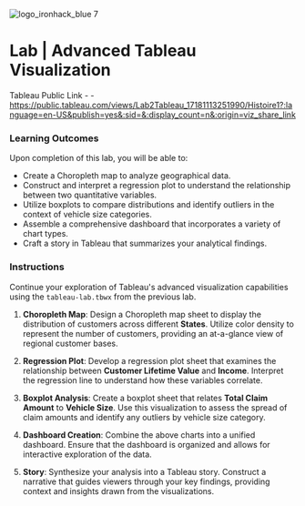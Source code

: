 ![logo_ironhack_blue 7](https://user-images.githubusercontent.com/23629340/40541063-a07a0a8a-601a-11e8-91b5-2f13e4e6b441.png)

# Lab | Advanced Tableau Visualization


Tableau Public Link - - https://public.tableau.com/views/Lab2Tableau_17181113251990/Histoire1?:language=en-US&publish=yes&:sid=&:display_count=n&:origin=viz_share_link 



### Learning Outcomes

Upon completion of this lab, you will be able to:

- Create a Choropleth map to analyze geographical data.
- Construct and interpret a regression plot to understand the relationship between two quantitative variables.
- Utilize boxplots to compare distributions and identify outliers in the context of vehicle size categories.
- Assemble a comprehensive dashboard that incorporates a variety of chart types.
- Craft a story in Tableau that summarizes your analytical findings.

### Instructions

Continue your exploration of Tableau's advanced visualization capabilities using the `tableau-lab.tbwx` from the previous lab.

1. **Choropleth Map**: Design a Choropleth map sheet to display the distribution of customers across different **States**. Utilize color density to represent the number of customers, providing an at-a-glance view of regional customer bases.

2. **Regression Plot**: Develop a regression plot sheet that examines the relationship between **Customer Lifetime Value** and **Income**. Interpret the regression line to understand how these variables correlate.

3. **Boxplot Analysis**: Create a boxplot sheet that relates **Total Claim Amount** to **Vehicle Size**. Use this visualization to assess the spread of claim amounts and identify any outliers by vehicle size category.

4. **Dashboard Creation**: Combine the above charts into a unified dashboard. Ensure that the dashboard is organized and allows for interactive exploration of the data.

5. **Story**: Synthesize your analysis into a Tableau story. Construct a narrative that guides viewers through your key findings, providing context and insights drawn from the visualizations.
